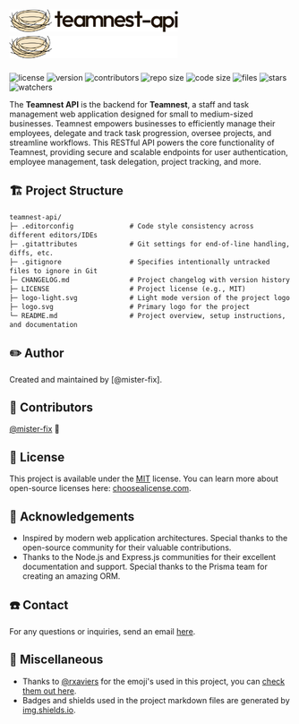 # <img src="./logo.svg#gh-light-mode-only" alt="teamnest-api logo light" height="40" /><img src="./logo-light.svg#gh-dark-mode-only" alt="teamnest-api logo light" height="40" />

![license](https://img.shields.io/github/license/mister-fix/teamnest-api?color=blue)
![version](https://img.shields.io/github/v/tag/mister-fix/teamnest-api?label=version)
![contributors](https://img.shields.io/static/v1?label=contributors&message=1&color=success)
![repo size](https://img.shields.io/github/repo-size/mister-fix/teamnest-api?color=yellow)
![code size](https://img.shields.io/github/languages/code-size/mister-fix/teamnest-api?color=red)
![files](https://img.shields.io/github/directory-file-count/mister-fix/teamnest-api?color=skyblue)
![stars](https://img.shields.io/github/stars/mister-fix/teamnest-api?style=social)
![watchers](https://img.shields.io/github/watchers/mister-fix/teamnest-api?style=social)

The **Teamnest API** is the backend for **Teamnest**, a staff and task management web application designed for small to medium-sized businesses. Teamnest empowers businesses to efficiently manage their employees, delegate and track task progression, oversee projects, and streamline workflows. This RESTful API powers the core functionality of Teamnest, providing secure and scalable endpoints for user authentication, employee management, task delegation, project tracking, and more.

## 🏗️ Project Structure

```ASCII
teamnest-api/
├─ .editorconfig              # Code style consistency across different editors/IDEs
├─ .gitattributes             # Git settings for end-of-line handling, diffs, etc.
├─ .gitignore                 # Specifies intentionally untracked files to ignore in Git
├─ CHANGELOG.md               # Project changelog with version history
├─ LICENSE                    # Project license (e.g., MIT)
├─ logo-light.svg             # Light mode version of the project logo
├─ logo.svg                   # Primary logo for the project
└─ README.md                  # Project overview, setup instructions, and documentation
```

## ✏️ Author

Created and maintained by [@mister-fix].

## 👀 Contributors

[@mister-fix](https://github.com/mister-fix/) 🐉

## 📜 License

This project is available under the [MIT](./LICENSE) license. You can learn more about open-source licenses here: [choosealicense.com](https://choosealicense.com/).

## 🙏 Acknowledgements

- Inspired by modern web application architectures. Special thanks to the open-source community for their valuable contributions.
- Thanks to the Node.js and Express.js communities for their excellent documentation and support. Special thanks to the Prisma team for creating an amazing ORM.

## ☎️ Contact

For any questions or inquiries, send an email [here](mailto:hellostephenwm@gmail.com).

## 🧶 Miscellaneous

- Thanks to [@rxaviers](https://github.com/rxaviers/) for the emoji's used in this project, you can [check them out here](https://gist.github.com/rxaviers/7360908).
- Badges and shields used in the project markdown files are generated by [img.shields.io](https://img.shields.io/).

